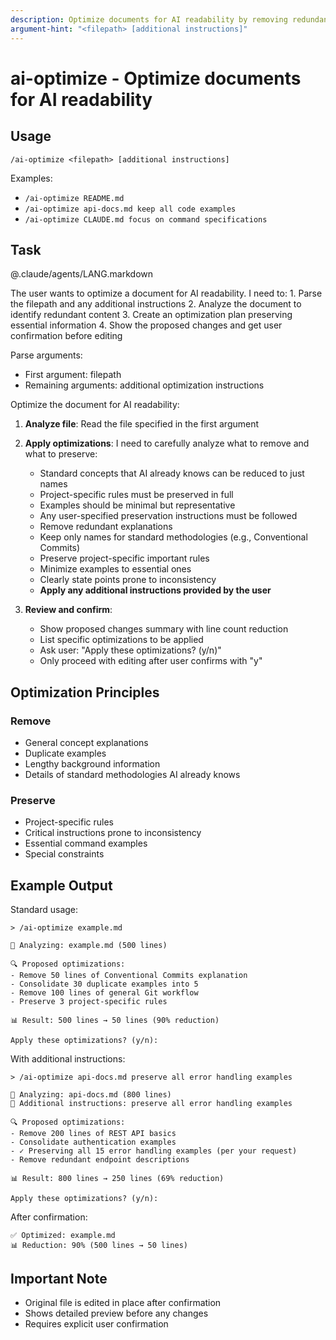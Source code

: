 ```yaml
---
description: Optimize documents for AI readability by removing redundancy
argument-hint: "<filepath> [additional instructions]"
---
```


# ai-optimize - Optimize documents for AI readability

## Usage
```
/ai-optimize <filepath> [additional instructions]
```

Examples:
- `/ai-optimize README.md`
- `/ai-optimize api-docs.md keep all code examples`
- `/ai-optimize CLAUDE.md focus on command specifications`

## Task

@.claude/agents/LANG.markdown

<ultrathink>
The user wants to optimize a document for AI readability. I need to:
1. Parse the filepath and any additional instructions
2. Analyze the document to identify redundant content
3. Create an optimization plan preserving essential information
4. Show the proposed changes and get user confirmation before editing
</ultrathink>

Parse arguments:
- First argument: filepath
- Remaining arguments: additional optimization instructions

Optimize the document for AI readability:

1. **Analyze file**: Read the file specified in the first argument

2. **Apply optimizations**:
   <ultrathink>
   I need to carefully analyze what to remove and what to preserve:
   - Standard concepts that AI already knows can be reduced to just names
   - Project-specific rules must be preserved in full
   - Examples should be minimal but representative
   - Any user-specified preservation instructions must be followed
   </ultrathink>
   
   - Remove redundant explanations
   - Keep only names for standard methodologies (e.g., Conventional Commits)
   - Preserve project-specific important rules
   - Minimize examples to essential ones
   - Clearly state points prone to inconsistency
   - **Apply any additional instructions provided by the user**

3. **Review and confirm**:
   - Show proposed changes summary with line count reduction
   - List specific optimizations to be applied
   - Ask user: "Apply these optimizations? (y/n)"
   - Only proceed with editing after user confirms with "y"

## Optimization Principles

### Remove
- General concept explanations
- Duplicate examples
- Lengthy background information
- Details of standard methodologies AI already knows

### Preserve
- Project-specific rules
- Critical instructions prone to inconsistency
- Essential command examples
- Special constraints

## Example Output

Standard usage:
```
> /ai-optimize example.md

📄 Analyzing: example.md (500 lines)

🔍 Proposed optimizations:
- Remove 50 lines of Conventional Commits explanation
- Consolidate 30 duplicate examples into 5
- Remove 100 lines of general Git workflow
- Preserve 3 project-specific rules

📊 Result: 500 lines → 50 lines (90% reduction)

Apply these optimizations? (y/n):
```

With additional instructions:
```
> /ai-optimize api-docs.md preserve all error handling examples

📄 Analyzing: api-docs.md (800 lines)
📌 Additional instructions: preserve all error handling examples

🔍 Proposed optimizations:
- Remove 200 lines of REST API basics
- Consolidate authentication examples
- ✓ Preserving all 15 error handling examples (per your request)
- Remove redundant endpoint descriptions

📊 Result: 800 lines → 250 lines (69% reduction)

Apply these optimizations? (y/n):
```

After confirmation:
```
✅ Optimized: example.md
📊 Reduction: 90% (500 lines → 50 lines)
```

## Important Note
- Original file is edited in place after confirmation
- Shows detailed preview before any changes
- Requires explicit user confirmation